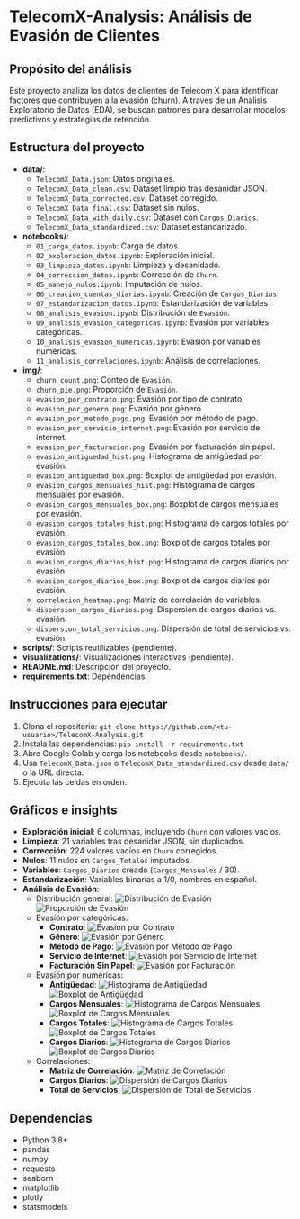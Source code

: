 # TelecomX-Analysis: Análisis de Evasión de Clientes

## Propósito del análisis
Este proyecto analiza los datos de clientes de Telecom X para identificar factores que contribuyen a la evasión (churn). A través de un Análisis Exploratorio de Datos (EDA), se buscan patrones para desarrollar modelos predictivos y estrategias de retención.

## Estructura del proyecto
- **data/**: 
  - `TelecomX_Data.json`: Datos originales.
  - `TelecomX_Data_clean.csv`: Dataset limpio tras desanidar JSON.
  - `TelecomX_Data_corrected.csv`: Dataset corregido.
  - `TelecomX_Data_final.csv`: Dataset sin nulos.
  - `TelecomX_Data_with_daily.csv`: Dataset con `Cargos_Diarios`.
  - `TelecomX_Data_standardized.csv`: Dataset estandarizado.
- **notebooks/**: 
  - `01_carga_datos.ipynb`: Carga de datos.
  - `02_exploracion_datos.ipynb`: Exploración inicial.
  - `03_limpieza_datos.ipynb`: Limpieza y desanidado.
  - `04_correccion_datos.ipynb`: Corrección de `Churn`.
  - `05_manejo_nulos.ipynb`: Imputación de nulos.
  - `06_creacion_cuentas_diarias.ipynb`: Creación de `Cargos_Diarios`.
  - `07_estandarizacion_datos.ipynb`: Estandarización de variables.
  - `08_analisis_evasion.ipynb`: Distribución de `Evasión`.
  - `09_analisis_evasion_categoricas.ipynb`: Evasión por variables categóricas.
  - `10_analisis_evasion_numericas.ipynb`: Evasión por variables numéricas.
  - `11_analisis_correlaciones.ipynb`: Análisis de correlaciones.
- **img/**:
  - `churn_count.png`: Conteo de `Evasión`.
  - `churn_pie.png`: Proporción de `Evasión`.
  - `evasion_por_contrato.png`: Evasión por tipo de contrato.
  - `evasion_por_genero.png`: Evasión por género.
  - `evasion_por_metodo_pago.png`: Evasión por método de pago.
  - `evasion_por_servicio_internet.png`: Evasión por servicio de internet.
  - `evasion_por_facturacion.png`: Evasión por facturación sin papel.
  - `evasion_antiguedad_hist.png`: Histograma de antigüedad por evasión.
  - `evasion_antiguedad_box.png`: Boxplot de antigüedad por evasión.
  - `evasion_cargos_mensuales_hist.png`: Histograma de cargos mensuales por evasión.
  - `evasion_cargos_mensuales_box.png`: Boxplot de cargos mensuales por evasión.
  - `evasion_cargos_totales_hist.png`: Histograma de cargos totales por evasión.
  - `evasion_cargos_totales_box.png`: Boxplot de cargos totales por evasión.
  - `evasion_cargos_diarios_hist.png`: Histograma de cargos diarios por evasión.
  - `evasion_cargos_diarios_box.png`: Boxplot de cargos diarios por evasión.
  - `correlacion_heatmap.png`: Matriz de correlación de variables.
  - `dispersion_cargos_diarios.png`: Dispersión de cargos diarios vs. evasión.
  - `dispersion_total_servicios.png`: Dispersión de total de servicios vs. evasión.
- **scripts/**: Scripts reutilizables (pendiente).
- **visualizations/**: Visualizaciones interactivas (pendiente).
- **README.md**: Descripción del proyecto.
- **requirements.txt**: Dependencias.

## Instrucciones para ejecutar
1. Clona el repositorio: `git clone https://github.com/<tu-usuario>/TelecomX-Analysis.git`
2. Instala las dependencias: `pip install -r requirements.txt`
3. Abre Google Colab y carga los notebooks desde `notebooks/`.
4. Usa `TelecomX_Data.json` o `TelecomX_Data_standardized.csv` desde `data/` o la URL directa.
5. Ejecuta las celdas en orden.

## Gráficos e insights
- **Exploración inicial**: 6 columnas, incluyendo `Churn` con valores vacíos.
- **Limpieza**: 21 variables tras desanidar JSON, sin duplicados.
- **Corrección**: 224 valores vacíos en `Churn` corregidos.
- **Nulos**: 11 nulos en `Cargos_Totales` imputados.
- **Variables**: `Cargos_Diarios` creado (`Cargos_Mensuales` / 30).
- **Estandarización**: Variables binarias a 1/0, nombres en español.
- **Análisis de Evasión**:
  - Distribución general:
    ![Distribución de Evasión](img/churn_count.png)
    ![Proporción de Evasión](img/churn_pie.png)
  - Evasión por categóricas:
    - **Contrato**:
      ![Evasión por Contrato](img/evasion_por_contrato.png)
    - **Género**:
      ![Evasión por Género](img/evasion_por_genero.png)
    - **Método de Pago**:
      ![Evasión por Método de Pago](img/evasion_por_metodo_pago.png)
    - **Servicio de Internet**:
      ![Evasión por Servicio de Internet](img/evasion_por_servicio_internet.png)
    - **Facturación Sin Papel**:
      ![Evasión por Facturación](img/evasion_por_facturacion.png)
  - Evasión por numéricas:
    - **Antigüedad**:
      ![Histograma de Antigüedad](img/evasion_antiguedad_hist.png)
      ![Boxplot de Antigüedad](img/evasion_antiguedad_box.png)
    - **Cargos Mensuales**:
      ![Histograma de Cargos Mensuales](img/evasion_cargos_mensuales_hist.png)
      ![Boxplot de Cargos Mensuales](img/evasion_cargos_mensuales_box.png)
    - **Cargos Totales**:
      ![Histograma de Cargos Totales](img/evasion_cargos_totales_hist.png)
      ![Boxplot de Cargos Totales](img/evasion_cargos_totales_box.png)
    - **Cargos Diarios**:
      ![Histograma de Cargos Diarios](img/evasion_cargos_diarios_hist.png)
      ![Boxplot de Cargos Diarios](img/evasion_cargos_diarios_box.png)
  - Correlaciones:
    - **Matriz de Correlación**:
      ![Matriz de Correlación](img/correlacion_heatmap.png)
    - **Cargos Diarios**:
      ![Dispersión de Cargos Diarios](img/dispersion_cargos_diarios.png)
    - **Total de Servicios**:
      ![Dispersión de Total de Servicios](img/dispersion_total_servicios.png)

## Dependencias
- Python 3.8+
- pandas
- numpy
- requests
- seaborn
- matplotlib
- plotly
- statsmodels
